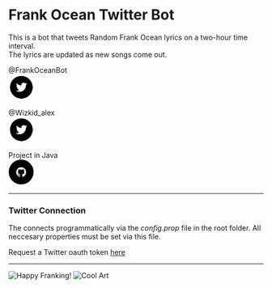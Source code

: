 # Frank Ocean Twitter Bot #

This is a bot that tweets Random Frank Ocean lyrics on a two-hour time interval.  
The lyrics are updated as new songs come out.

@FrankOceanBot  
<a href="https://twitter.com/FrankOceanBot" target="_blank"> <img src="images/twitter_circle_black-256 2.png" alt="Follow The Frank Bot on Twitter!" style="width: 50px;"> </a>   

@Wizkid_alex  
<a href="https://twitter.com/wizkid_alex" target="_blank"> <img src="images/twitter_circle_black-256 2.png" alt="Follow Me on Twitter!" style="width: 50px;"> </a>  

Project in Java  
<a href="https://github.com/dragid10/Frank_Ocean_TweetBot" target="_blank"> <img src="images/foundation_social-github_flat-circle-white-on-black_512x512 2.png" alt="Project Done in Java" style="width: 50px;"> </a>

___

### Twitter Connection ###
The connects programmatically via the *config.prop* file in the root folder. All neccesary properties must be set via this file. 

Request a Twitter oauth token [here](https://dev.twitter.com/oauth/overview/application-owner-access-tokens)

____
![Happy Franking!](https://consequenceofsound.files.wordpress.com/2016/11/frank-ocean-new-york-times-interview.png "Frank Ocean")
![Cool Art](http://i.imgur.com/krsu6Dg.jpg)